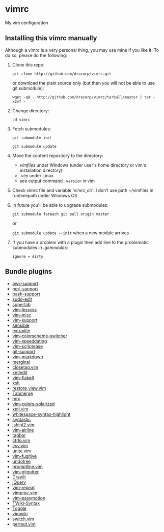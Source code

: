 vimrc
=====

My vim configuration

## Installing this vimrc manually

Although a vimrc is a very personal thing, you may use mine if you
like it.  To do so, please do the following:

1. Clone this repo:

    `git clone http://github.com/dracorp/vimrc.git`

    or download the plain source only (but then you will not be able to use git submodule):

    `wget -qO - http://github.com/dracorp/vimrc/tarball/master | tar -xzvf -`

3. Change directory:

    `cd vimrc`

4. Fetch submodules:

    `git submodule init`

    `git submodule update`

5. Move the content repository to the directory:

    * *vimfiles* under Windows (under user's home directory or vim's installation directory)
    * *.vim* under Linux
    * see output command `:version` in vim

6. Check vimrc file and variable 'vimrc_dir'. I don't use path ~/vimfiles in runtimepath under Windows OS

7. In future you'll be able to upgrade submodules:

    `git submodule foreach git pull origin master`

    or

    `git submodule update --init` when a new module arrives

8. If you have a problem with a plugin then add line to the problematic submodules in _.gitmodules_:

    `ignore = dirty`

## Bundle plugins

* [awk-support](https://github.com/vim-scripts/awk-support.vim.git)
* [perl-support](https://github.com/vim-scripts/perl-support.vim.git)
* [bash-support](https://github.com/vim-scripts/bash-support.vim.git)
* [sudo-edit](https://github.com/vim-scripts/SudoEdit.vim.git)
* [supertab](https://github.com/vim-scripts/SuperTab--Van-Dewoestine.git)
* [vim-lesscss](https://github.com/vim-scripts/vim-lesscss)
* [vim-misc](https://github.com/vim-scripts/vim-misc.git)
* [vim-support](https://github.com/vim-scripts/Vim-Support.git)
* [sensible](https://github.com/tpope/vim-sensible.git)
* [extradite](https://github.com/vim-scripts/extradite.vim.git)
* [vim-colorscheme-switcher](https://github.com/xolox/vim-colorscheme-switcher.git)
* [vim-speeddating](https://github.com/tpope/vim-speeddating.git)
* [vim-scriptease](https://github.com/tpope/vim-scriptease.git)
* [git-support](https://github.com/vim-scripts/Git-Support.git)
* [vim-markdown](https://github.com/plasticboy/vim-markdown.git)
* [merginal](https://github.com/vim-scripts/Merginal.git)
* [closetag.vim](https://github.com/vim-scripts/closetag.vim.git)
* [xmledit](https://github.com/vim-scripts/xmledit.git)
* [vim-flake8](https://github.com/nvie/vim-flake8.git)
* [xslt](https://github.com/vim-scripts/xslt.git)
* [restore_view.vim](https://github.com/vim-scripts/restore_view.vim.git)
* [Tabmerge](https://github.com/vim-scripts/Tabmerge.git)
* [mru](https://github.com/yegappan/mru.git)
* [vim-colors-solarized](https://github.com/altercation/vim-colors-solarized.git)
* [xml.vim](https://github.com/vim-scripts/xml.vim.git)
* [whitespace-syntax-highlight](https://github.com/vim-scripts/whitespace-syntax-highlight.git)
* [syntastic](https://github.com/scrooloose/syntastic.git)
* [jshint2.vim](https://github.com/Shutnik/jshint2.vim.git)
* [vim-airline](https://github.com/bling/vim-airline.git)
* [tagbar](https://github.com/majutsushi/tagbar.git)
* [ctrlp.vim](https://github.com/kien/ctrlp.vim.git)
* [csv.vim](https://github.com/chrisbra/csv.vim.git)
* [unite.vim](https://github.com/Shougo/unite.vim.git)
* [vim-fugitive](https://github.com/tpope/vim-fugitive.git)
* [undotree](https://github.com/mbbill/undotree.git)
* [promptline.vim](https://github.com/edkolev/promptline.vim.git)
* [vim-gitgutter](https://github.com/airblade/vim-gitgutter.git)
* [DrawIt](https://github.com/vim-scripts/DrawIt.git)
* [jQuery](https://github.com/vim-scripts/jQuery.git)
* [vim-repeat](git://github.com/tpope/vim-repeat.git)
* [vimproc.vim](https://github.com/Shougo/vimproc.vim.git)
* [vim-easymotion](https://github.com/Lokaltog/vim-easymotion)
* [TWiki-Syntax](https://github.com/vim-scripts/TWiki-Syntax.git)
* [Toggle](https://github.com/vim-scripts/Toggle.git)
* [vimwiki](https://github.com/vimwiki/vimwiki.git)
* [switch.vim](https://github.com/AndrewRadev/switch.vim.git)
* [permut.vim](https://github.com/vim-scripts/permut.vim.git)
